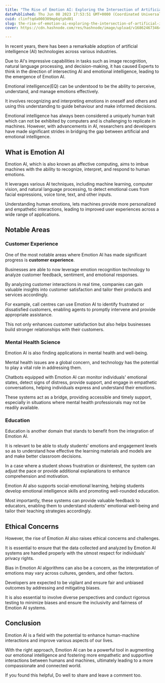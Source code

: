```yaml
---
title: "The Rise of Emotion AI: Exploring the Intersection of Artificial Intelligence and Emotional Intelligence."
datePublished: Thu Jun 08 2023 17:53:51 GMT+0000 (Coordinated Universal Time)
cuid: clinftqda000309mp6qtphd01
slug: the-rise-of-emotion-ai-exploring-the-intersection-of-artificial-intelligence-and-emotional-intelligence
cover: https://cdn.hashnode.com/res/hashnode/image/upload/v1686246734643/742f8826-5ae9-48c8-b06c-7b2e2afc17d2.png

---
```


In recent years, there has been a remarkable adoption of artificial intelligence (AI) technologies across various industries.

Due to AI's impressive capabilities in tasks such as image recognition, natural language processing, and decision-making, it has caused Experts to think in the direction of intersecting AI and emotional intelligence, leading to the emergence of Emotion AI.

Emotional intelligence(EQ) can be understood to be the ability to perceive, understand, and manage emotions effectively.

It involves recognizing and interpreting emotions in oneself and others and using this understanding to guide behaviour and make informed decisions.

Emotional intelligence has always been considered a uniquely human trait which can not be exhibited by computers and is challenging to replicate in machines. However, with advancements in AI, researchers and developers have made significant strides in bridging the gap between artificial and emotional intelligence.

## What is Emotion AI

Emotion AI, which is also known as affective computing, aims to imbue machines with the ability to recognize, interpret, and respond to human emotions.

It leverages various AI techniques, including machine learning, computer vision, and natural language processing, to detect emotional cues from facial expressions, voice tone, text, and other inputs.

Understanding human emotions, lets machines provide more personalized and empathetic interactions, leading to improved user experiences across a wide range of applications.

## Notable Areas

### Customer Experience

One of the most notable areas where Emotion AI has made significant progress is **customer experience**.

Businesses are able to now leverage emotion recognition technology to analyze customer feedback, sentiment, and emotional responses.

By analyzing customer interactions in real time, companies can gain valuable insights into customer satisfaction and tailor their products and services accordingly.

For example, call centres can use Emotion AI to identify frustrated or dissatisfied customers, enabling agents to promptly intervene and provide appropriate assistance.

This not only enhances customer satisfaction but also helps businesses build stronger relationships with their customers.

### Mental Health Science

Emotion AI is also finding applications in mental health and well-being.

Mental health issues are a global concern, and technology has the potential to play a vital role in addressing them.

Chatbots equipped with Emotion AI can monitor individuals' emotional states, detect signs of distress, provide support, and engage in empathetic conversations, helping individuals express and understand their emotions.

These systems act as a bridge, providing accessible and timely support, especially in situations where mental health professionals may not be readily available.

### Education

Education is another domain that stands to benefit from the integration of Emotion AI.

It is relevant to be able to study students' emotions and engagement levels so as to understand how effective the learning materials and models are and make better classroom decisions.

In a case where a student shows frustration or disinterest, the system can adjust the pace or provide additional explanations to enhance comprehension and motivation.

Emotion AI also supports social-emotional learning, helping students develop emotional intelligence skills and promoting well-rounded education.

Most importantly, these systems can provide valuable feedback to educators, enabling them to understand students' emotional well-being and tailor their teaching strategies accordingly.

## Ethical Concerns

However, the rise of Emotion AI also raises ethical concerns and challenges.

It is essential to ensure that the data collected and analyzed by Emotion AI systems are handled properly with the utmost respect for individuals' privacy rights.

Bias in Emotion AI algorithms can also be a concern, as the interpretation of emotions may vary across cultures, genders, and other factors.

Developers are expected to be vigilant and ensure fair and unbiased outcomes by addressing and mitigating biases.

It is also essential to involve diverse perspectives and conduct rigorous testing to minimize biases and ensure the inclusivity and fairness of Emotion AI systems.

## Conclusion

Emotion AI is a field with the potential to enhance human-machine interactions and improve various aspects of our lives.

With the right approach, Emotion AI can be a powerful tool in augmenting our emotional intelligence and fostering more empathetic and supportive interactions between humans and machines, ultimately leading to a more compassionate and connected world.

If you found this helpful, Do well to share and leave a comment too.